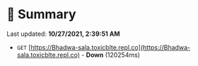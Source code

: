# 📖 Summary
Last updated: **10/27/2021, 2:39:51 AM**

- `GET` [https://Bhadwa-sala.toxicblte.repl.co](https://Bhadwa-sala.toxicblte.repl.co) - **Down** (120254ms)
